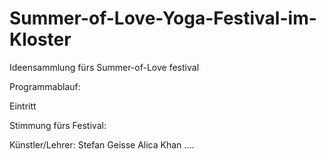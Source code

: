 # Summer-of-Love-Yoga-Festival-im-Kloster
Ideensammlung fürs Summer-of-Love festival


Programmablauf:




Eintritt



Stimmung fürs Festival:



Künstler/Lehrer:
Stefan Geisse
Alica Khan
....
